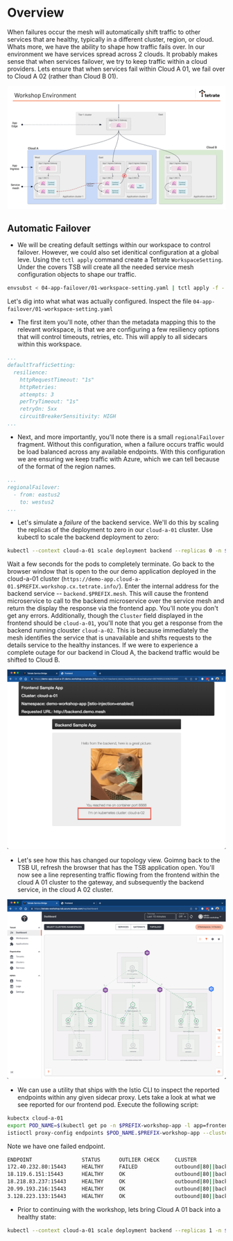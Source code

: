 # Overview
When failures occur the mesh will automatically shift traffic to other services that are healthy, typically in a different cluster, region, or cloud.  Whats more, we have the ability to shape how traffic fails over.  In our environment we have services spread across 2 clouds.  It probably makes sense that when services failover, we try to keep traffic within a cloud providers.  Lets ensure that when services fail within Cloud A 01, we fail over to Cloud A 02 (rather than Cloud B 01).

![Base Diagram](../docs/arch.png)

## Automatic Failover
- We will be creating default settings within our workspace to control failover.  However, we could also set idenitical configuration at a global leve.  Using the `tctl apply` command create a Tetrate `WorkspaceSetting`.  Under the covers TSB will create all the needed service mesh configuration objects to shape our traffic.

```bash
envsubst < 04-app-failover/01-workspace-setting.yaml | tctl apply -f -  
```

Let's dig into what what was actually configured.  Inspect the file `04-app-failover/01-workspace-setting.yaml` 

- The first item you'll note, other than the metadata mapping this to the relevant workspace, is that we are configuring a few resiliency options that will control timeouts, retries, etc.  This will apply to all sidecars within this workspace.

```yaml
...
defaultTrafficSetting:
  resilience:
    httpRequestTimeout: "1s"
    httpRetries:
    attempts: 3
    perTryTimeout: "1s"
    retryOn: 5xx
    circuitBreakerSensitivity: HIGH
...  
```

- Next, and more importantly, you'll note there is a small `regionalFailover` fragment.  Without this configuration, when a failure occurs traffic would be load balanced across any available endpoints.  With this configuration we are ensuring we keep traffic with Azure, which we can tell because of the format of the region names.  
```yaml
...
regionalFailover:
  - from: eastus2    
    to: westus2
...  
```


- Let's simulate a *failure* of the backend service.  We'll do this by scaling the replicas of the deployment to zero in our `cloud-a-01` cluster.  Use kubectl to scale the backend deployment to zero:

```bash
kubectl --context cloud-a-01 scale deployment backend --replicas 0 -n $PREFIX-workshop-app
```

Wait a few seconds for the pods to completely terminate.  Go back to the browser window that is open to the our demo application deployed in the cloud-a-01 cluster (`https://demo-app.cloud-a-01.$PREFIX.workshop.cx.tetrate.info/`).   Enter the internal address for the backend service -- `backend.$PREFIX.mesh`.  This will cause the frontend microservice to call to the backend microservice over the service mesh and return the display the response via the frontend app.  You'll note you don't get any errors.  Additionally, though the `Cluster` field displayed in the frontend should be `cloud-a-01`, you'll note that you get a response from the backend running clouster `cloud-a-02`.  This is because immediately the mesh identifies the service that is unavailable and shifts requests to the details service to the healthy instances.  If we were to experience a complete outage for our backend in Cloud A, the backend traffic would be shifted to Cloud B.

![Base Diagram](../docs/04-app-failover.png)

- Let's see how this has changed our topology view.  Goimng back to the TSB UI, refresh the browser that has the TSB application open.  You'll now see a line representing traffic flowing from the frontend within the cloud A 01 cluster to the gateway, and subsequently the backend service, in the cloud A 02 cluster.  

![Base Diagram](../docs/04-topology-failover.png)

- We can use a utility that ships with the Istio CLI to inspect the reported endpoints within any given sidecar proxy.  Lets take a look at what we see reported for our frontend pod.  Execute the following script:

```bash
kubectx cloud-a-01 
export POD_NAME=$(kubectl get po -n $PREFIX-workshop-app -l app=frontend --output=jsonpath={.items..metadata.name})
istioctl proxy-config endpoints $POD_NAME.$PREFIX-workshop-app --cluster "outbound|80||backend.demo.mesh" 
```

Note we have one failed endpoint.
```bash
ENDPOINT                STATUS      OUTLIER CHECK     CLUSTER
172.40.232.80:15443     HEALTHY     FAILED            outbound|80||backend.demo.mesh
18.119.6.151:15443      HEALTHY     OK                outbound|80||backend.demo.mesh
18.218.83.237:15443     HEALTHY     OK                outbound|80||backend.demo.mesh
20.99.193.216:15443     HEALTHY     OK                outbound|80||backend.demo.mesh
3.128.223.133:15443     HEALTHY     OK                outbound|80||backend.demo.mesh
```

- Prior to continuing with the workshop, lets bring Cloud A 01 back into a healthy state:

```bash
kubectl --context cloud-a-01 scale deployment backend --replicas 1 -n $PREFIX-workshop-app
```